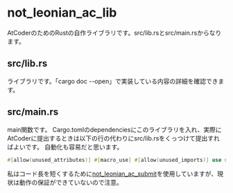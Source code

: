 # not_leonian_ac_lib
AtCoderのためのRustの自作ライブラリです。src/lib.rsとsrc/main.rsからなります。

## src/lib.rs
ライブラリです。「cargo doc --open」で実装している内容の詳細を確認できます。

## src/main.rs
main関数です。
Cargo.tomlのdependenciesにこのライブラリを入れ、実際にAtCoderに提出するときは以下の行の代わりにsrc/lib.rsをくっつけて提出すればよいです。
自動化も容易だと思います。
```rust
#[allow(unused_attributes)] #[macro_use] #[allow(unused_imports)] use not_leonian_ac_lib::*;
```

私はコード長を短くするために[not_leonian_ac_submit](https://github.com/NotLeonian/not_leonian_ac_submit)を使用していますが、現状は動作の保証ができていないので注意。
